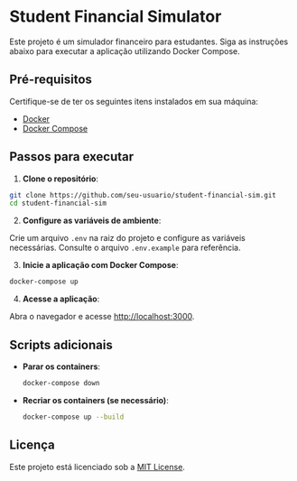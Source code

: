 # Student Financial Simulator

Este projeto é um simulador financeiro para estudantes. Siga as instruções abaixo para executar a aplicação utilizando Docker Compose.

## Pré-requisitos

Certifique-se de ter os seguintes itens instalados em sua máquina:

- [Docker](https://www.docker.com/)
- [Docker Compose](https://docs.docker.com/compose/)

## Passos para executar

1. **Clone o repositório**:

```bash
git clone https://github.com/seu-usuario/student-financial-sim.git
cd student-financial-sim
```

2. **Configure as variáveis de ambiente**:

Crie um arquivo `.env` na raiz do projeto e configure as variáveis necessárias. Consulte o arquivo `.env.example` para referência.

3. **Inicie a aplicação com Docker Compose**:

```bash
docker-compose up
```

4. **Acesse a aplicação**:

Abra o navegador e acesse [http://localhost:3000](http://localhost:3000).

## Scripts adicionais

- **Parar os containers**:

  ```bash
  docker-compose down
  ```

- **Recriar os containers (se necessário)**:

  ```bash
  docker-compose up --build
  ```

## Licença

Este projeto está licenciado sob a [MIT License](LICENSE).
